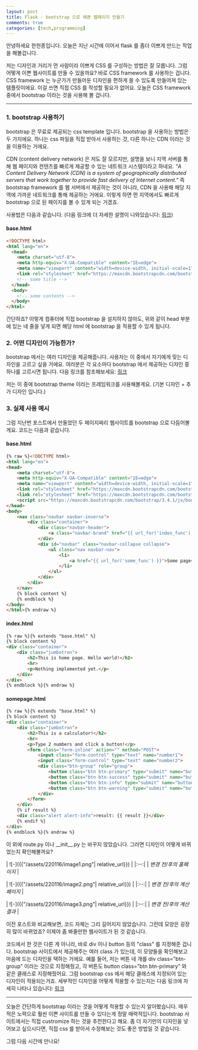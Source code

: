 ```yaml
---
layout: post
title: Flask - bootstrap 으로 예쁜 웹페이지 만들기
comments: true
categories: [tech,programming]
---
```


안녕하세요 한헌종입니다.
오늘은 지난 시간에 이어서 flask 를 좀더 이쁘게 만드는 작업을 해볼겁니다.

저는 디자인과 거리가 먼 사람이라 이쁘게 CSS 를 구성하는 방법은 잘 모릅니다.
그럼 어떻게 이쁜 웹사이트를 만들 수 있을까요? 바로 CSS framework 를 사용하는 겁니다.
CSS framework 는 누군가가 만들어둔 디자인을 편하게 쓸 수 있도록 만들어져 있는 템플릿이에요.
이걸 쓰면 직접 CSS 를 작성할 필요가 없어요.
오늘은 CSS framework 중에서 bootstrap 이라는 것을 사용해 볼 겁니다.

---

### 1. bootstrap 사용하기

bootstrap 은 무료로 제공되는 css template 입니다.
bootstrap 을 사용하는 방법은 두 가지에요.
하나는 css 파일을 직접 받아서 사용하는 것,
다른 하나는 CDN 이라는 것을 이용하는 거에요.

CDN (content delivery network) 은 저도 잘 모르지만, 설명을 보니 지역 서버를 통해 웹 페이지와 컨텐츠를 빠르게 제공할 수 있는 네트워크 시스템이라고 하네요.
*"A Content Delivery Network (CDN) is a system of geographically distributed servers that work together to provide fast delivery of Internet content."*
즉 bootstrap framework 를 웹 서버에서 제공하는 것이 아니라, CDN 을 사용해 해당 지역에 가까운 네트워크를 통해 제공하는 거에요.
이렇게 하면 먼 지역에서도 빠르게 bootstrap 으로 된 페이지를 볼 수 있게 되는 거겠죠.

사용법은 다음과 같습니다. (다음 링크에 더 자세한 설명이 나와있습니다: [링크](https://getbootstrap.com/docs/3.3/getting-started/))

#### base.html
~~~html
<!DOCTYPE html>
<html lang="en">
  <head>
    <meta charset="utf-8">
    <meta http-equiv="X-UA-Compatible" content="IE=edge">
    <meta name="viewport" content="width=device-width, initial-scale=1">
    <link rel="stylesheet" href="https://maxcdn.bootstrapcdn.com/bootstrap/3.4.1/css/bootstrap.min.css">
    <!-- some title -->
  </head>
  <body>
    <!-- some contents -->
  </body>
</html>
~~~

간단하죠?
이렇게 컴퓨터에 직접 bootstrap 을 설치하지 않아도, 위와 같이 head 부분에 있는 네 줄을 넣게 되면 해당 html 에 bootstrap 을 적용할 수 있게 됩니다.

### 2. 어떤 디자인이 가능한가?
bootstrap 에서는 여러 디자인을 제공해줍니다.
사용자는 이 중에서 자기에게 맞는 디자인을 고르고 싶을 거에요.
여러분은 각 요소마다 bootstrap 에서 제공하는 디자인 중 하나를 고르시면 됩니다.
다음 링크를 참조해보세요: [링크](https://getbootstrap.com/docs/3.3/getting-started/#examples-framework)

저는 이 중에 bootstrap theme 이라는 프레임워크를 사용해볼게요. (기본 디자인 + 추가 디자인 입니다.)

### 3. 실제 사용 예시

그럼 지난번 포스트에서 만들었던 두 페이지짜리 웹사이트를 bootstrap 으로 다듬어볼게요.
코드는 다음과 같습니다.

#### base.html
~~~html
{% raw %}<!DOCTYPE html>
<html lang="en">
<head>
    <meta charset="utf-8">
    <meta http-equiv="X-UA-Compatible" content="IE=edge">
    <meta name="viewport" content="width=device-width, initial-scale=1">
    <link rel="stylesheet" href="https://maxcdn.bootstrapcdn.com/bootstrap/3.4.1/css/bootstrap.min.css">
    <link rel="stylesheet" href="https://maxcdn.bootstrapcdn.com/bootstrap/3.3.7/css/bootstrap-theme.min.css">
    <script src="https://maxcdn.bootstrapcdn.com/bootstrap/3.4.1/js/bootstrap.min.js"></script>
</head>
<body>
    <nav class="navbar navbar-inverse">
        <div class="container">
            <div class="navbar-header">
                <a class="navbar-brand" href="{{ url_for('index_func') }}">MyApp</a>
            </div>
            <div id="navbar" class="navbar-collapse collapse">
                <ul class="nav navbar-nav">
                    <li>
                        <a href="{{ url_for('some_func') }}">Some page</a>
                    </li>
                </ul>
            </div>
        </div>
    </nav>
    {% block content %}
    {% endblock %}
</body>
</html>{% endraw %}
~~~

#### index.html
~~~html
{% raw %}{% extends "base.html" %}
{% block content %}
<div class="container">
    <div class="jumbotron">
        <h2>This is home page. Hello world!</h2>
        <hr>
        <p>Nothing implemented yet.</p>
    </div>
</div>
{% endblock %}{% endraw %}
~~~

#### somepage.html
~~~html
{% raw %}{% extends "base.html" %}
{% block content %}
<div class="container">
    <div class="jumbotron">
        <h2>This is a calculator!</h2>
        <hr>
        <p>Type 2 numbers and click a button!</p>
        <form class="form-inline" action="" method="POST">
            <input class="form-control" type="text" name="number1">
            <input class="form-control" type="text" name="number2">
            <div class="btn-group" role="group">
                <button class="btn btn-primary" type="submit" name="button" value="add">Add</button>
                <button class="btn btn-success" type="submit" name="button" value="sub">Sub</button>
                <button class="btn btn-info" type="submit" name="button" value="mul">Mul</button>
                <button class="btn btn-warning" type="submit" name="button" value="div">Div</button>
            </div>
        </form>
    </div>
    {% if result %}
    <div class="alert alert-info">result: {{ result }}</div>
    {% endif %}
</div>
{% endblock %}{% endraw %}
~~~

이 외에 route.py 이나 \_\_init\_\_.py 는 바꾸지 않았습니다.
그러면 디자인이 어떻게 바뀌었는지 확인해볼까요?

| ![-]({{"/assets/220116/image1.png"| relative_url}}) | 
|:--:| 
| *변경 전/후의 홈페이지* |

| ![-]({{"/assets/220116/image2.png"| relative_url}}) | 
|:--:| 
| *변경 전/후의 계산 페이지* |

| ![-]({{"/assets/220116/image3.png"| relative_url}}) | 
|:--:| 
| *변경 전/후의 계산 결과* |

이전 포스트와 비교해보면, 코드 자체는 그리 길어지지 않았습니다.
그런데 모양은 굉장히 많이 바뀌었죠? 이제야 좀 봐줄만한 웹사이트가 된 것 같습니다.

코드에서 한 것은 다른 게 아니라, 바로 div 이나 button 등의 "class" 를 지정해준 겁니다.
bootstrap 사이트에서 제공해주는 여러 class 가 있는데, 이 모양들을 확인해보고 마음에 드는 디자인을 택하는 거에요.
예를 들어, 저는 버튼 네 개를 div class="btn-group" 이라는 것으로 지정해줬고,
각 버튼도 button class="btn btn-primary" 와 같은 클래스로 지정해줬어요.
그럼 bootstrap css 에서 해당 클래스에 지정되어 있는 디자인이 적용되는거죠.
세부적인 디자인을 어떻게 적용할 수 있는지는 다음 링크에 자세히 나타나 있습니다: [링크](https://getbootstrap.com/docs/3.3/components/)

---

오늘은 간단하게 bootstrap 이라는 것을 어떻게 적용할 수 있는지 알아봤습니다.
매우 적은 노력으로 훨씬 이쁜 사이트를 만들 수 있다는게 정말 매력적입니다.
bootstrap 사이트에서는 직접 custromize 하는 것을 추천한다고 해요.
좀 더 자기만의 디자인을 넣어보고 싶으시다면, 직접 css 를 받아서 수정해보는 것도 좋은 방법일 것 같습니다.

그럼 다음 시간에 만나요!